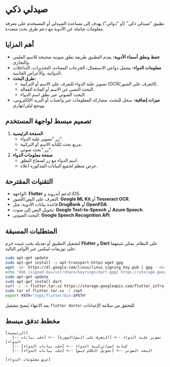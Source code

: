 # صيدلي ذكي

تطبيق "صيدلي ذكي" (أو "دوائي") يهدف إلى مساعدة الصيدلي أو المستخدم على معرفة معلومات شاملة عن الأدوية مع دعم طرق بحث متعددة.

## أهم المزايا

- **حفظ ونطق أسماء الأدوية:** يقدم التطبيق طريقة نطق صوتية صحيحة للاسم العلمي والتجاري.
- **معلومات الدواء:** يشمل دواعي الاستعمال، الجرعات المعتادة، التحذيرات، التداخلات الدوائية، والأعراض الجانبية.
- **طرق البحث:**
  - تصوير علبة الدواء للتعرف على الاسم أو التركيبة (OCR/التعرف على الصور).
  - البحث النصي عن الاسم أو المادة الفعالة.
  - البحث الصوتي عبر نطق اسم الدواء.
- **ميزات إضافية:** سجل للبحث، مشاركة المعلومات عبر واتساب أو البريد الإلكتروني، ووضع ليلي/نهاري.

## تصميم مبسط لواجهة المستخدم

1. **الصفحة الرئيسية**
   - زر "تصوير علبة الدواء".
   - مربع بحث لكتابة الاسم أو التركيبة.
   - زر "بحث صوتي".
2. **صفحة معلومات الدواء**
   - اسم الدواء مع زر لسماع النطق.
   - عرض منظم لجميع البيانات المذكورة أعلاه.

## التقنيات المقترحة

- الواجهة: **Flutter** لدعم أندرويد و iOS.
- التعرف على النص/الصور: **Google ML Kit** أو **Tesseract OCR**.
- قاعدة بيانات الأدوية: مثل **DrugBank** أو **OpenFDA**.
- تحويل النص إلى صوت: **Google Text-to-Speech** أو **Azure Speech**.
- البحث الصوتي: **Google Speech Recognition API**.

## المتطلبات المسبقة

لتشغيل التطبيق أو تعديله يجب تثبيت حزم **Flutter** و **Dart** على النظام. يمكن تثبيتهما على توزيعات لينكس عبر الأوامر التالية:

```bash
sudo apt-get update
sudo apt-get install -y apt-transport-https wget gpg
wget -qO- https://dl.google.com/linux/linux_signing_key.pub | gpg --dearmor | sudo tee /usr/share/keyrings/dart.gpg > /dev/null
echo "deb [signed-by=/usr/share/keyrings/dart.gpg] https://storage.googleapis.com/download.dartlang.org/linux/debian stable main" | sudo tee /etc/apt/sources.list.d/dart_stable.list
sudo apt-get update
sudo apt-get install dart
curl -L -o flutter.tar.xz https://storage.googleapis.com/flutter_infra_release/releases/stable/linux/flutter_linux_3.19.5-stable.tar.xz
sudo tar xf flutter.tar.xz -C /opt
export PATH="/opt/flutter/bin:$PATH"
```

بعد الانتهاء يُنصح بتشغيل `flutter doctor` للتحقق من سلامة الإعدادات.
## مخطط تدفق مبسط

```
[الرئيسية]
   |-- تصوير علبة الدواء --> [التعرف على النص/الصورة] --> [جلب بيانات الدواء]
   |-- كتابة اسم/تركيبة الدواء --> [جلب بيانات الدواء]
   |-- البحث الصوتي --> [تحويل الكلام لنص] --> [جلب بيانات الدواء]

[عرض معلومات الدواء]
```
